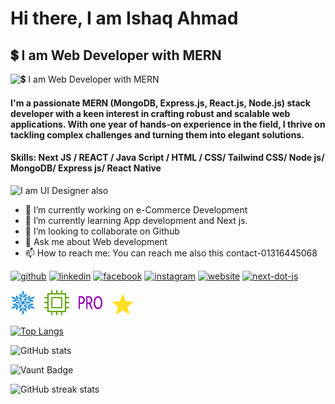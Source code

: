 <h1>Hi there, I am Ishaq Ahmad</h1>
<h2> 💲 I am Web Developer with MERN</h2>

![💲 I am Web Developer with MERN]()

<h4>I'm a passionate MERN (MongoDB, Express.js, React.js, Node.js) stack developer with a keen interest in crafting robust and scalable web applications. With one year of hands-on experience in the field, I thrive on tackling complex challenges and turning them into elegant solutions.</h4>

<h4>Skills: Next JS / REACT / Java Script / HTML / CSS/ Tailwind CSS/ Node js/ MongoDB/ Express js/ React Native
</h4>

![I am UI Designer also](https://scontent.fdac4-2.fna.fbcdn.net/v/t39.30808-6/441229151_972219611283963_3368786312207905131_n.jpg?_nc_cat=109&ccb=1-7&_nc_sid=5f2048&_nc_ohc=aKV0xDn5bQIQ7kNvgF8wRih&_nc_ht=scontent.fdac4-2.fna&oh=00_AYDKA1u-JZaJjtbvaPUJITmtCXWv1GNB-Pi_7qjZCqRUEA&oe=66480CF8)

- 🔭 I’m currently working on e-Commerce Development  
- 🌱 I’m currently learning App development and Next js. 
- 👯 I’m looking to collaborate on Github 
- 💬 Ask me about Web development 
- 📫 How to reach me: You can reach me also this contact-01316445068  


[<img src='https://cdn.jsdelivr.net/npm/simple-icons@3.0.1/icons/github.svg' alt='github' height='40'>](https://github.com/iahmadarish)  [<img src='https://cdn.jsdelivr.net/npm/simple-icons@3.0.1/icons/linkedin.svg' alt='linkedin' height='40'>](https://www.linkedin.com/in/https://www.linkedin.com/in/in/md-ahmad-58ba091a9//)  [<img src='https://cdn.jsdelivr.net/npm/simple-icons@3.0.1/icons/facebook.svg' alt='facebook' height='40'>](https://www.facebook.com/https://www.facebook.com/ishaqmoonira)  [<img src='https://cdn.jsdelivr.net/npm/simple-icons@3.0.1/icons/instagram.svg' alt='instagram' height='40'>](https://www.instagram.com/https://www.instagram.com/its_me_ahmad_ishaq/)  [<img src='https://cdn.jsdelivr.net/npm/simple-icons@3.0.1/icons/icloud.svg' alt='website' height='40'>](https://ahmadishaq.vercel.app/)  [<img src='https://cdn.jsdelivr.net/npm/simple-icons@3.0.1/icons/next-dot-js.svg' alt='next-dot-js' height='40'>](https://scontent.fdac4-2.fna.fbcdn.net/v/t39.30808-6/436205939_972209267951664_5979895668634862423_n.jpg?_nc_cat=101&ccb=1-7&_nc_sid=5f2048&_nc_ohc=pG1NiSGvzFwQ7kNvgHVcvcS&_nc_ht=scontent.fdac4-2.fna&oh=00_AYCewr4eJw3N8oFjifhY5zdMB8xG6rZBLc77TVzsZetK3g&oe=6647FD08)  

<a href='https://archiveprogram.github.com/'><img src='https://raw.githubusercontent.com/acervenky/animated-github-badges/master/assets/acbadge.gif' width='40' height='40'></a> <a href='https://docs.github.com/en/developers'><img src='https://raw.githubusercontent.com/acervenky/animated-github-badges/master/assets/devbadge.gif' width='40' height='40'></a> <a href='https://github.com/pricing'><img src='https://raw.githubusercontent.com/acervenky/animated-github-badges/master/assets/pro.gif' width='40' height='40'></a> <a href='https://stars.github.com/'><img src='https://raw.githubusercontent.com/acervenky/animated-github-badges/master/assets/starbadge.gif' width='35' height='35'></a> 

[![Top Langs](https://github-readme-stats.vercel.app/api/top-langs/?username=iahmadarish)](https://github.com/anuraghazra/github-readme-stats)

![GitHub stats](https://github-readme-stats.vercel.app/api?username=iahmadarish&show_icons=true&count_private=true)  

![Vaunt Badge](https://api.vaunt.dev/v1/github/entities/iahmadarish/contributions?format=svg&private=true)  

![GitHub streak stats](https://streak-stats.demolab.com/?user=iahmadarish)  

